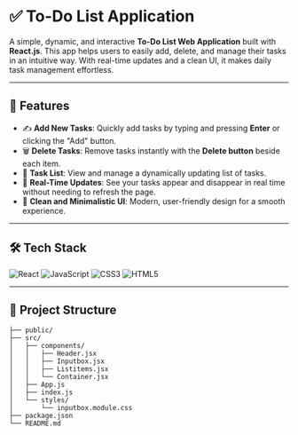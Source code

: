 # ✅ **To-Do List Application**

A simple, dynamic, and interactive **To-Do List Web Application** built with **React.js**. This app helps users to easily add, delete, and manage their tasks in an intuitive way. With real-time updates and a clean UI, it makes daily task management effortless.

---

## 🌟 **Features**
- ✍️ **Add New Tasks**: Quickly add tasks by typing and pressing **Enter** or clicking the "Add" button.  
- 🗑️ **Delete Tasks**: Remove tasks instantly with the **Delete button** beside each item.  
- 📜 **Task List**: View and manage a dynamically updating list of tasks.  
- 🚀 **Real-Time Updates**: See your tasks appear and disappear in real time without needing to refresh the page.  
- 🎉 **Clean and Minimalistic UI**: Modern, user-friendly design for a smooth experience.  

---

## 🛠️ **Tech Stack**  

![React](https://img.shields.io/badge/React-61DAFB?style=flat-square&logo=react&logoColor=black)
![JavaScript](https://img.shields.io/badge/JavaScript-323330?style=flat-square&logo=javascript&logoColor=F7DF1E)
![CSS3](https://img.shields.io/badge/CSS3-1572B6?style=flat-square&logo=css3&logoColor=white)
![HTML5](https://img.shields.io/badge/HTML5-E34F26?style=flat-square&logo=html5&logoColor=white)

---

## 📂 **Project Structure**
```plaintext
├── public/  
├── src/  
│   ├── components/  
│   │   ├── Header.jsx  
│   │   ├── Inputbox.jsx  
│   │   ├── Listitems.jsx  
│   │   └── Container.jsx  
│   ├── App.js  
│   ├── index.js  
│   └── styles/  
│       └── inputbox.module.css  
├── package.json  
└── README.md  
